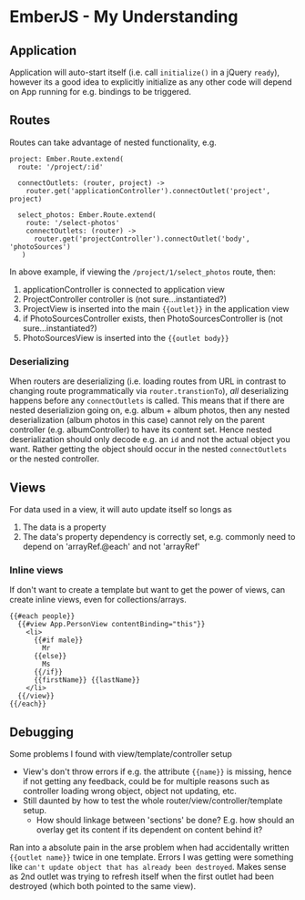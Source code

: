 # EmberJS - My Understanding

## Application

Application will auto-start itself (i.e. call `initialize()` in a jQuery `ready`), however its a good idea to explicitly initialize as any other code will depend on App running for e.g. bindings to be triggered.


## Routes 

Routes can take advantage of nested functionality, e.g. 

    project: Ember.Route.extend(
      route: '/project/:id'

      connectOutlets: (router, project) ->
        router.get('applicationController').connectOutlet('project', project)

      select_photos: Ember.Route.extend(
        route: '/select-photos'
        connectOutlets: (router) ->  
          router.get('projectController').connectOutlet('body', 'photoSources')
       )

In above example, if viewing the `/project/1/select_photos` route, then:
  
1. applicationController is connected to application view
1. ProjectController controller is (not sure...instantiated?)
1. ProjectView is inserted into the main `{{outlet}}` in the application view
1. if PhotoSourcesController exists, then PhotoSourcesController is (not sure...instantiated?)
1. PhotoSourcesView is inserted into the `{{outlet body}}`


### Deserializing

When routers are deserializing (i.e. loading routes from URL in contrast to changing route programmatically via `router.transtionTo`), _all_ deserializing happens before any `connectOutlets` is called. This means that if there are nested deserializion going on, e.g. album + album photos, then any nested deserialization (album photos in this case) cannot rely on the parent controller (e.g. albumController) to have its content set.  Hence nested deserialization should only decode e.g. an `id` and not the actual object you want. Rather getting the object should occur in the nested `connectOutlets` or the nested controller.


## Views

For data used in a view, it will auto update itself so longs as

1. The data is a property
1. The data's property dependency is correctly set, e.g. commonly need to depend on 'arrayRef.@each' and not 'arrayRef'

### Inline views

If don't want to create a template but want to get the power of views, can create inline views, even for collections/arrays.

    {{#each people}}
      {{#view App.PersonView contentBinding="this"}}
        <li>
          {{#if male}}
            Mr
          {{else}}
            Ms
          {{/if}}
          {{firstName}} {{lastName}}
        </li>
      {{/view}}
    {{/each}}

## Debugging

Some problems I found with view/template/controller setup

- View's don't throw errors if e.g. the attribute `{{name}}` is missing, hence if not getting any feedback, could be for multiple reasons such as controller loading wrong object, object not updating, etc.
- Still daunted by how to test the whole router/view/controller/template setup.
  - How should linkage between 'sections' be done? E.g. how should an overlay get its content if its dependent on content behind it?

Ran into a absolute pain in the arse problem when had accidentally written `{{outlet name}}` twice in one template. Errors I was getting were something like `can't update object that has already been destroyed`. Makes sense as 2nd outlet was trying to refresh itself when the first outlet had been destroyed (which both pointed to the same view).

